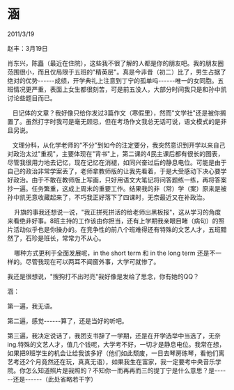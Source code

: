 # 涵
2011/3/19

赵丰：3月19日

肖东兴，陈矗（最近在住院），这些我不很了解的人都是你的朋友吧。我的朋友圈范围很小，而且仅局限于五班的"精英层"。真是今非昔（初二）比了，男生占据了绝对的优势------成绩，开学典礼上注意到丁宁的孤单吗------唯一的女同胞。五班情况更严重，表面上女生都很刻苦，可是前五没人，大部分时间我只是和孙中凯讨论些题目而已。

  
日记体的文章？我好像只给你发过3篇作文（寒假里），然而"文学社"还是被你搁置了。虽然打字时我可是毫无顾忌，但在考场作文我总无话可说，语文模式的是非且另说。

  
文理分科，从化学老师的"不分"到如今的注定要分，我突然意识到开学以来自己对政治太过"重视"，主要体现在"背书"上，第二课的4民主课后都有很长的图表，尽管我很用力地去记忆，现在记忆在消褪，如同兴奋过后的静息电位。可能是由于自己的政治非常学案丢了，老师拿教师版的让我先看着，于是大受感动下决心要学好政治。由于不敢在教师版上写画，只好用语文大笔记将问答题练一练，再将答案抄一遍。任务繁重，这成上周末的重要工作。结果我的非（常）学（案）原来是被孙中凯无意收藏起来了，不巧我正好落下了四课时，无奈最近又在补政治。

   
升旗的事我还想说一说，"我正拼死拼活的给老师出黑板报"，这从学习的角度来看绝非好事。8班主持的工作该由你担当，还有上学期我亲眼目睹（病句）的照片活动似乎也是你操办的。在竞争性的前八个班难得还有特殊的文艺人才，五班黯然了，石珍是班长，常常力不从心。

    哪种方式更利于全面发展呢，in the short term 和 in the long term
还是不一样的。尽管我现在可以两耳不闻窗外事，大学可就惨了。

我还是很想说，"搜狗打不出时亮"我好像是发给了思念，你有她的QQ？

涵：

第一遍，我无语。

第二遍，感觉------算了，还是当好的听吧。

第三遍，我决定说话了，我团支书辞了一学期，还是在开学选举中当选了，无奈ing.特殊的文艺人才，值几个钱呢，大学考不好，一切才是静息电位。我常在想，如果把9班学生的机会让给我该多好（他们如此颓废，一日去琴房练琴，看他们离艺考还2个月竟然还在玩，真真无语），如果我生在富家，我一定要考中央音乐学院。你怎么知道照片是我照的？不知你一而再再而三的提丁宁是什么意思？是------还是------（此处省略若干字）